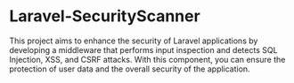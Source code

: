 # Laravel-SecurityScanner
This project aims to enhance the security of Laravel applications by developing a middleware that performs input inspection and detects SQL Injection, XSS, and CSRF attacks. With this component, you can ensure the protection of user data and the overall security of the application.
